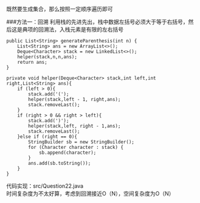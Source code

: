 既然要生成集合，那么按照一定顺序遍历即可

###方法一：回溯
利用栈的先进先出，栈中数据左括号必须大于等于右括号，然后这是典项的回溯法，入栈元素是有限的左右括号

~~~
public List<String> generateParenthesis(int n) {
    List<String> ans = new ArrayList<>();
    Deque<Character> stack = new LinkedList<>();
    helper(stack,n,n,ans);
    return ans;
}

private void helper(Deque<Character> stack,int left,int right,List<String> ans){
    if (left > 0){
        stack.add('(');
        helper(stack,left - 1, right,ans);
        stack.removeLast();
    }
    if (right > 0 && right > left){
        stack.add(')');
        helper(stack,left, right - 1,ans);
        stack.removeLast();
    }else if (right == 0){
        StringBuilder sb = new StringBuilder();
        for (Character character : stack) {
            sb.append(character);
        }
        ans.add(sb.toString());
    }
}
~~~

代码实现：src/Question22.java  
时间复杂度为不太好算，考虑到回溯接近O（N），空间复杂度为O（N）


